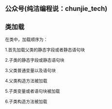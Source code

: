 ## 公众号(纯洁编程说：chunjie_tech)

## 类加载

在类中，加载顺序为：

1.首先加载父类的静态字段或者静态语句块

2.子类的静态字段或静态语句块

3.父类普通变量以及语句块

4.父类构造方法被加载

5.子类变量或者语句块被加载

6.子类构造方法被加载


